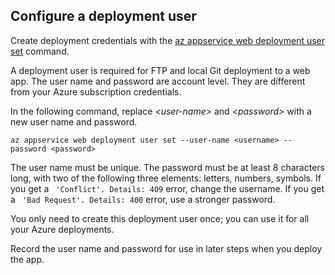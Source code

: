 ## Configure a deployment user  

Create deployment credentials with the [az appservice web deployment user set](/cli/azure/appservice/web/deployment/user#set) command.

A deployment user is required for FTP and local Git deployment to a web app. The user name and password are account level. They are different from your Azure subscription credentials.

In the following command, replace *\<user-name>* and *\<password>* with a new user name and password.

```azurecli
az appservice web deployment user set --user-name <username> --password <password>
```

The user name must be unique. The password must be at least 8 characters long, with two of the following three elements:  letters, numbers, symbols. If you get a ` 'Conflict'. Details: 409` error, change the username. If you get a ` 'Bad Request'. Details: 400` error, use a stronger password.

You only need to create this deployment user once; you can use it for all your Azure deployments.

Record the user name and password for use in later steps when you deploy the app.